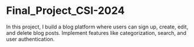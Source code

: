 # Final_Project_CSI-2024
In this project, I build a blog platform where users can sign up, create, edit, and delete blog posts. Implement features like categorization, search, and user authentication.
